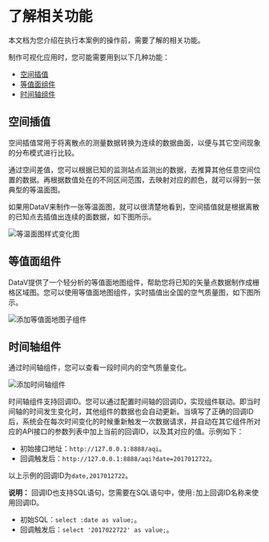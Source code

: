 # 了解相关功能

本文档为您介绍在执行本案例的操作前，需要了解的相关功能。

制作可视化应用时，您可能需要用到以下几种功能：

-   [空间插值](#section_94t_hh8_idy)
-   [等值面组件](#section_9ar_u3a_wt2)
-   [时间轴组件](#section_93c_jci_xc3)

## 空间插值

空间插值常用于将离散点的测量数据转换为连续的数据曲面，以便与其它空间现象的分布模式进行比较。

通过空间差值，您可以根据已知的监测站点监测出的数据，去推算其他任意空间位置的数据。再根据数值处在的不同区间范围，去映射对应的颜色，就可以得到一张典型的等温面图。

如果用DataV来制作一张等温面图，就可以很清楚地看到，空间插值就是根据离散的已知点去插值出连续的面数据，如下图所示。

![等温面图样式变化图](https://static-aliyun-doc.oss-accelerate.aliyuncs.com/assets/img/zh-CN/0859922951/p47657.png)

## 等值面组件

DataV提供了一个轻分析的等值面地图组件，帮助您将已知的矢量点数据制作成栅格区域图。您可以使用等值面地图组件，实时插值出全国的空气质量图，如下图所示。

![添加等值面地图子组件](https://static-aliyun-doc.oss-accelerate.aliyuncs.com/assets/img/zh-CN/0859922951/p9377.png)

## 时间轴组件

通过时间轴组件，您可以查看一段时间内的空气质量变化。

![添加时间轴组件](https://static-aliyun-doc.oss-accelerate.aliyuncs.com/assets/img/zh-CN/3431839061/p9378.png)

时间轴组件支持回调ID。您可以通过配置时间轴的回调ID，实现组件联动。即当时间轴的时间发生变化时，其他组件的数据也会自动更新。当填写了正确的回调ID后，系统会在每次时间变化的时候重新触发一次数据请求，并自动在其它组件所对应的API接口的参数列表中加上当前的回调ID，以及其对应的值。示例如下：

-   初始接口地址：`http://127.0.0.1:8888/aqi`。
-   回调触发后：`http://127.0.0.1:8888/aqi?date=2017012722`。

以上示例的回调ID为`date,2017012722`。

**说明：** 回调ID也支持SQL语句，您需要在SQL语句中，使用`:`加上回调ID名称来使用回调ID。

-   初始SQL：`select :date as value;`。
-   回调触发后：`select '2017022722' as value;`。

